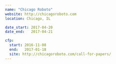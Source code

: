 ```yaml
---
name: "Chicago Roboto"
website: http://chicagoroboto.com
location: Chicago, IL

date_start: 2017-04-20
date_end:   2017-04-21

cfp:
  start: 2016-11-08
  end:   2017-01-18
  site: http://chicagoroboto.com/call-for-papers/
---
```

